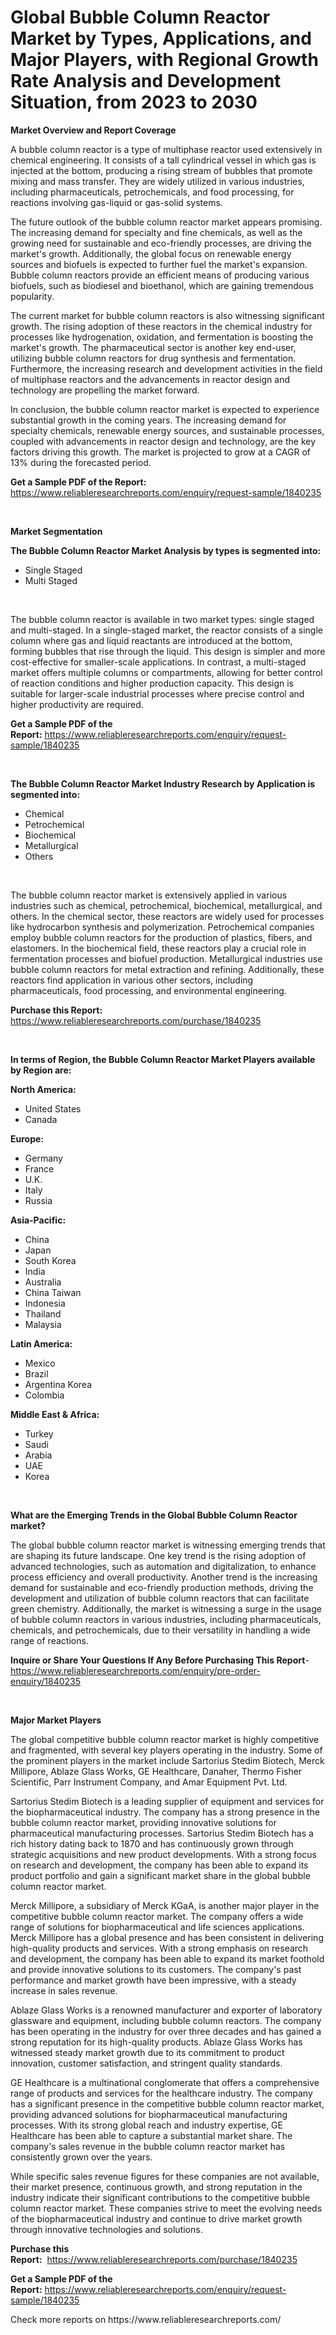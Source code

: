 <p><h1>Global Bubble Column Reactor Market by Types, Applications, and Major Players, with Regional Growth Rate Analysis and Development Situation, from 2023 to 2030</h1></p><p><strong>Market Overview and Report Coverage</strong></p>
<p><p>A bubble column reactor is a type of multiphase reactor used extensively in chemical engineering. It consists of a tall cylindrical vessel in which gas is injected at the bottom, producing a rising stream of bubbles that promote mixing and mass transfer. They are widely utilized in various industries, including pharmaceuticals, petrochemicals, and food processing, for reactions involving gas-liquid or gas-solid systems.</p><p>The future outlook of the bubble column reactor market appears promising. The increasing demand for specialty and fine chemicals, as well as the growing need for sustainable and eco-friendly processes, are driving the market's growth. Additionally, the global focus on renewable energy sources and biofuels is expected to further fuel the market's expansion. Bubble column reactors provide an efficient means of producing various biofuels, such as biodiesel and bioethanol, which are gaining tremendous popularity.</p><p>The current market for bubble column reactors is also witnessing significant growth. The rising adoption of these reactors in the chemical industry for processes like hydrogenation, oxidation, and fermentation is boosting the market's growth. The pharmaceutical sector is another key end-user, utilizing bubble column reactors for drug synthesis and fermentation. Furthermore, the increasing research and development activities in the field of multiphase reactors and the advancements in reactor design and technology are propelling the market forward.</p><p>In conclusion, the bubble column reactor market is expected to experience substantial growth in the coming years. The increasing demand for specialty chemicals, renewable energy sources, and sustainable processes, coupled with advancements in reactor design and technology, are the key factors driving this growth. The market is projected to grow at a CAGR of 13% during the forecasted period.</p></p>
<p><strong>Get a Sample PDF of the Report:</strong> <a href="https://www.reliableresearchreports.com/enquiry/request-sample/1840235">https://www.reliableresearchreports.com/enquiry/request-sample/1840235</a></p>
<p>&nbsp;</p>
<p><strong>Market Segmentation</strong></p>
<p><strong>The Bubble Column Reactor Market Analysis by types is segmented into:</strong></p>
<p><ul><li>Single Staged</li><li>Multi Staged</li></ul></p>
<p>&nbsp;</p>
<p><p>The bubble column reactor is available in two market types: single staged and multi-staged. In a single-staged market, the reactor consists of a single column where gas and liquid reactants are introduced at the bottom, forming bubbles that rise through the liquid. This design is simpler and more cost-effective for smaller-scale applications. In contrast, a multi-staged market offers multiple columns or compartments, allowing for better control of reaction conditions and higher production capacity. This design is suitable for larger-scale industrial processes where precise control and higher productivity are required.</p></p>
<p><strong>Get a Sample PDF of the Report:</strong>&nbsp;<a href="https://www.reliableresearchreports.com/enquiry/request-sample/1840235">https://www.reliableresearchreports.com/enquiry/request-sample/1840235</a></p>
<p>&nbsp;</p>
<p><strong>The Bubble Column Reactor Market Industry Research by Application is segmented into:</strong></p>
<p><ul><li>Chemical</li><li>Petrochemical</li><li>Biochemical</li><li>Metallurgical</li><li>Others</li></ul></p>
<p>&nbsp;</p>
<p><p>The bubble column reactor market is extensively applied in various industries such as chemical, petrochemical, biochemical, metallurgical, and others. In the chemical sector, these reactors are widely used for processes like hydrocarbon synthesis and polymerization. Petrochemical companies employ bubble column reactors for the production of plastics, fibers, and elastomers. In the biochemical field, these reactors play a crucial role in fermentation processes and biofuel production. Metallurgical industries use bubble column reactors for metal extraction and refining. Additionally, these reactors find application in various other sectors, including pharmaceuticals, food processing, and environmental engineering.</p></p>
<p><strong>Purchase this Report:</strong>&nbsp; <a href="https://www.reliableresearchreports.com/purchase/1840235">https://www.reliableresearchreports.com/purchase/1840235</a></p>
<p>&nbsp;</p>
<p><strong>In terms of Region, the Bubble Column Reactor Market Players available by Region are:</strong></p>
<p>
    <p> <strong> North America: </strong>
        <ul>
            <li>United States</li>
            <li>Canada</li>
        </ul>
        </p> 
    <p> <strong> Europe: </strong>
        <ul>
            <li>Germany</li>
            <li>France</li>
            <li>U.K.</li>
            <li>Italy</li>
            <li>Russia</li>
        </ul>
        </p> 
    <p> <strong> Asia-Pacific: </strong>
        <ul>
            <li>China</li>
            <li>Japan</li>
            <li>South Korea</li>
            <li>India</li>
            <li>Australia</li>
            <li>China Taiwan</li>
            <li>Indonesia</li>
            <li>Thailand</li>
            <li>Malaysia</li>
        </ul>
        </p> 
    <p> <strong> Latin America: </strong>
        <ul>
            <li>Mexico</li>
            <li>Brazil</li>
            <li>Argentina Korea</li>
            <li>Colombia</li>
        </ul>
        </p> 
    <p> <strong> Middle East & Africa: </strong>
        <ul>
            <li>Turkey</li>
            <li>Saudi</li>
            <li>Arabia</li>
            <li>UAE</li>
            <li>Korea</li>
        </ul>
    </p>
    </p>
<p>&nbsp;</p>
<p><strong>What are the Emerging Trends in the Global Bubble Column Reactor market?</strong></p>
<p><p>The global bubble column reactor market is witnessing emerging trends that are shaping its future landscape. One key trend is the rising adoption of advanced technologies, such as automation and digitalization, to enhance process efficiency and overall productivity. Another trend is the increasing demand for sustainable and eco-friendly production methods, driving the development and utilization of bubble column reactors that can facilitate green chemistry. Additionally, the market is witnessing a surge in the usage of bubble column reactors in various industries, including pharmaceuticals, chemicals, and petrochemicals, due to their versatility in handling a wide range of reactions.</p></p>
<p><strong>Inquire or Share Your Questions If Any Before Purchasing This Report</strong>- <a href="https://www.reliableresearchreports.com/enquiry/pre-order-enquiry/1840235">https://www.reliableresearchreports.com/enquiry/pre-order-enquiry/1840235</a></p>
<p>&nbsp;</p>
<p><strong>Major Market Players</strong></p>
<p><p>The global competitive bubble column reactor market is highly competitive and fragmented, with several key players operating in the industry. Some of the prominent players in the market include Sartorius Stedim Biotech, Merck Millipore, Ablaze Glass Works, GE Healthcare, Danaher, Thermo Fisher Scientific, Parr Instrument Company, and Amar Equipment Pvt. Ltd.</p><p>Sartorius Stedim Biotech is a leading supplier of equipment and services for the biopharmaceutical industry. The company has a strong presence in the bubble column reactor market, providing innovative solutions for pharmaceutical manufacturing processes. Sartorius Stedim Biotech has a rich history dating back to 1870 and has continuously grown through strategic acquisitions and new product developments. With a strong focus on research and development, the company has been able to expand its product portfolio and gain a significant market share in the global bubble column reactor market.</p><p>Merck Millipore, a subsidiary of Merck KGaA, is another major player in the competitive bubble column reactor market. The company offers a wide range of solutions for biopharmaceutical and life sciences applications. Merck Millipore has a global presence and has been consistent in delivering high-quality products and services. With a strong emphasis on research and development, the company has been able to expand its market foothold and provide innovative solutions to its customers. The company's past performance and market growth have been impressive, with a steady increase in sales revenue.</p><p>Ablaze Glass Works is a renowned manufacturer and exporter of laboratory glassware and equipment, including bubble column reactors. The company has been operating in the industry for over three decades and has gained a strong reputation for its high-quality products. Ablaze Glass Works has witnessed steady market growth due to its commitment to product innovation, customer satisfaction, and stringent quality standards.</p><p>GE Healthcare is a multinational conglomerate that offers a comprehensive range of products and services for the healthcare industry. The company has a significant presence in the competitive bubble column reactor market, providing advanced solutions for biopharmaceutical manufacturing processes. With its strong global reach and industry expertise, GE Healthcare has been able to capture a substantial market share. The company's sales revenue in the bubble column reactor market has consistently grown over the years.</p><p>While specific sales revenue figures for these companies are not available, their market presence, continuous growth, and strong reputation in the industry indicate their significant contributions to the competitive bubble column reactor market. These companies strive to meet the evolving needs of the biopharmaceutical industry and continue to drive market growth through innovative technologies and solutions.</p></p>
<p><strong>Purchase this Report:</strong>&nbsp;&nbsp;<a href="https://www.reliableresearchreports.com/purchase/1840235">https://www.reliableresearchreports.com/purchase/1840235</a></p>
<p></p>
<p><strong>Get a Sample PDF of the Report:</strong>&nbsp;<a href="https://www.reliableresearchreports.com/enquiry/request-sample/1840235">https://www.reliableresearchreports.com/enquiry/request-sample/1840235</a></p>
<p>Check more reports on https://www.reliableresearchreports.com/</p>